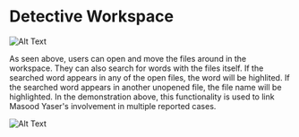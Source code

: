 # Detective Workspace

![Alt Text](https://media.giphy.com/media/Sw5hYqnv8NAaX6QTvi/giphy.gif)

As seen above, users can open and move the files around in the workspace. They can also search for words with the files itself. If the searched word appears in any of the open files, the word will be highlited. If the searched word appears in another unopened file, the file name will be highlighted. In the demonstration above, this functionality is used to link Masood Yaser's involvement in multiple reported cases.




![Alt Text](https://media.giphy.com/media/fVCyFlFDLki21ghEcJ/giphy.gif)
